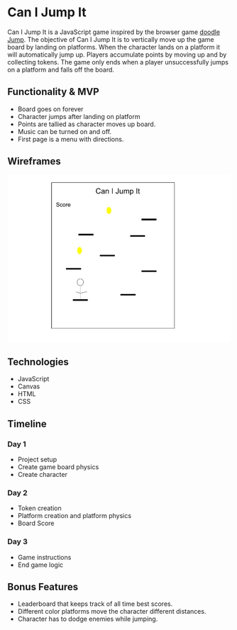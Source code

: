 # Can I Jump It

Can I Jump It is a JavaScript game inspired by the browser game [doodle Jump](http://www.agame.com/game/doodle-jump). The objective of Can I Jump It is to vertically move up the game board by landing on platforms. When the character lands on a platform it will automatically jump up. Players accumulate points by moving up and by collecting tokens. The game only ends when a player unsuccessfully jumps on a platform and falls off the board.  

## Functionality & MVP

* Board goes on forever
* Character jumps after landing on platform
* Points are tallied as character moves up board.
* Music can be turned on and off.
* First page is a menu with directions.

## Wireframes

![wireframe](images/wireframes.jpg)

## Technologies

* JavaScript
* Canvas
* HTML
* CSS

## Timeline

### Day 1

* Project setup
* Create game board physics
* Create character

### Day 2

* Token creation
* Platform creation and platform physics
* Board Score

### Day 3

* Game instructions
* End game logic

## Bonus Features

* Leaderboard that keeps track of all time best scores.
* Different color platforms move the character different distances.
* Character has to dodge enemies while jumping.
